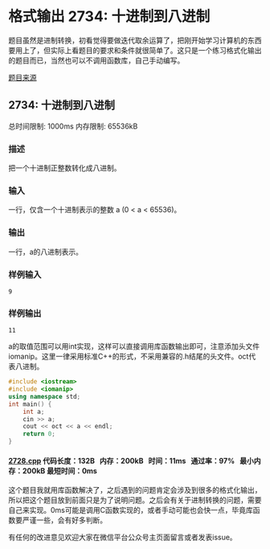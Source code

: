 # 格式输出 2734: 十进制到八进制

题目虽然是进制转换，初看觉得要做迭代取余运算了，把刚开始学习计算机的东西要用上了，但实际上看题目的要求和条件就很简单了。这只是一个练习格式化输出的题目而已，当然也可以不调用函数库，自己手动编写。

[题目来源](http://bailian.openjudge.cn/practice/2734/)

## 2734: 十进制到八进制

总时间限制: 1000ms    内存限制: 65536kB

### 描述

把一个十进制正整数转化成八进制。

### 输入

一行，仅含一个十进制表示的整数 a (0 < a < 65536)。

### 输出

一行，a的八进制表示。

### 样例输入
```
9
```
### 样例输出
```
11
```
a的取值范围可以用int实现，这样可以直接调用库函数输出即可，注意添加头文件iomanip。这里一律采用标准C++的形式，不采用兼容的.h结尾的头文件。oct代表八进制。
```cpp
#include <iostream>
#include <iomanip>
using namespace std;
int main() {
	int a;
	cin >> a;
	cout << oct << a << endl;
	return 0;
}
```
#### [2728.cpp](https://github.com/Ienu/ExerciseEveryday/blob/master/Code/2700-2799/2734.cpp) 代码长度：132B   内存：200kB   时间：11ms   通过率：97%   最小内存：200kB  最短时间：0ms

这个题目我就用库函数解决了，之后遇到的问题肯定会涉及到很多的格式化输出，所以把这个题目放到前面只是为了说明问题。之后会有关于进制转换的问题，需要自己来实现。0ms可能是调用C函数实现的，或者手动可能也会快一点，毕竟库函数要严谨一些，会有好多判断。

有任何的改进意见欢迎大家在微信平台公众号主页面留言或者发表issue。


